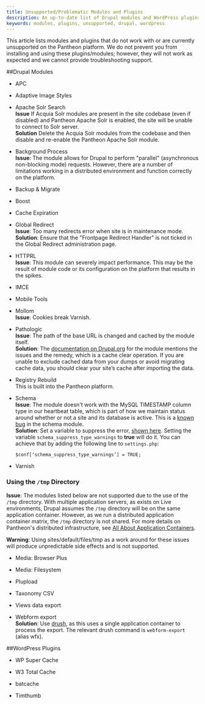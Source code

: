 ```yaml
---
title: Unsupported/Problematic Modules and Plugins
description: An up-to-date list of Drupal modules and WordPress plugins Pantheon does not support.
keywords: modules, plugins, unsupported, drupal, wordpress
---
```

This article lists modules and plugins that do not work with or are currently unsupported on the Pantheon platform.
We do not prevent you from installing and using these plugins/modules; however, they will not work as expected and we cannot provide troubleshooting support.

##Drupal Modules

- APC

- Adaptive Image Styles

- Apache Solr Search   
**Issue** If Acquia Solr modules are present in the site codebase (even if disabled) and Pantheon Apache Solr is enabled, the site will be unable to connect to Solr server.  
**Solution** Delete the Acquia Solr modules from the codebase and then disable and re-enable the Pantheon Apache Solr module.

- Background Process  
**Issue**: The module allows for Drupal to perform "parallel" (asynchronous non-blocking mode) requests. However, there are a number of limitations working in a distributed environment and function correctly on the platform.

- Backup & Migrate

- Boost

- Cache Expiration

- Global Redirect  
 **Issue**: Too many redirects error when site is in maintenance mode.  
 **Solution**: Ensure that the "Frontpage Redirect Handler" is not ticked in the Global Redirect administration page.

- HTTPRL  
**Issue**: This module can severely impact performance. This may be the result of module code or its configuration on the platform that results in the spikes.

- IMCE

- Mobile Tools 

- Mollom  
 **Issue**: Cookies break Varnish.

- Pathologic  
 **Issue**: The path of the base URL is changed and cached by the module itself.  
 **Solution**: The [documentation on Drupal.org](https://drupal.org/node/257026) for the module mentions the issues and the remedy, which is a cache clear operation. If you are unable to exclude cached data from your dumps or avoid migrating cache data, you should clear your site’s cache after importing the data.

- Registry Rebuild  
This is built into the Pantheon platform.

- Schema  
**Issue**: The module doesn't work with the MySQL TIMESTAMP column type in our heartbeat table, which is part of how we maintain status around whether or not a site and its database is active. This is a [known bug](https://drupal.org/node/468644) in the schema module.  
**Solution**: Set a variable to suppress the error, [shown here](http://drupalcode.org/project/schema.git/blob/08b02458694d186f8ab3bd0b24fbc738f9271108:/schema.module#l372). Setting the variable `schema_suppress_type_warnings` to **true** will do it. You can achieve that by adding the following line to `settings.php`:  
   ```
   $conf[‘schema_suppress_type_warnings’] = TRUE;
   ```

- Varnish

### Using the `/tmp` Directory
**Issue**:
The modules listed below are not supported due to the use of the `/tmp` directory. With multiple application servers, as exists on Live environments, Drupal assumes the `/tmp` directory will be on the same application container. However, as we run a distributed application container matrix, the `/tmp` directory is not shared. For more details on Pantheon's distributed infrastructure, see [All About Application Containers](/docs/articles/sites/all-about-application-containers).

<div class="alert alert-danger" role="alert">
<strong>Warning</strong>: Using sites/default/files/tmp as a work around for these issues will produce unpredictable side effects and is not supported.</div>


- Media: Browser Plus

- Media: Filesystem

- Plupload

- Taxonomy CSV  

- Views data export

- Webform export<br>
 **Solution**: Use [drush](http://www.drush.org/en/master/), as this uses a single application container to process the export. The relevant drush command is `webform-export` (alias wfx).


##WordPress Plugins

- WP Super Cache

- W3 Total Cache

- batcache

- Timthumb
